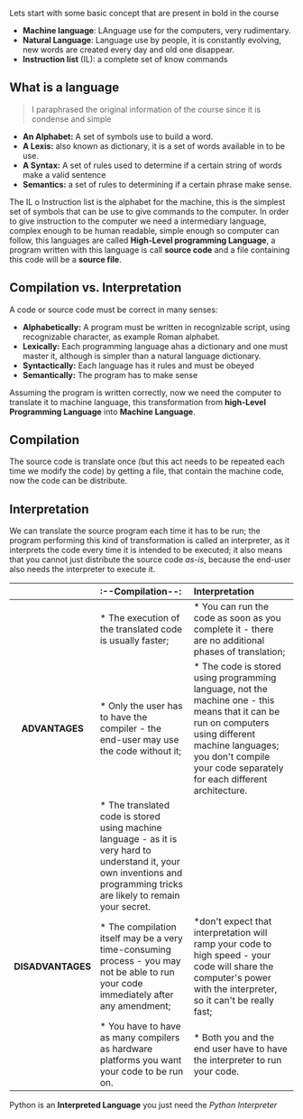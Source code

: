 Lets start with some basic concept that are present in bold in the course 

* **Machine language**: LAnguage use for the computers, very rudimentary.
* **Natural Language**: Language use by people, it is constantly evolving, new words are created every day and old one disappear. 
* **Instruction list** (IL): a complete set of know commands 

## What is a language

> I paraphrased the original information of the course since it is condense and simple

* **An Alphabet:** A set of symbols use to build a word.
* **A Lexis:**  also known as dictionary, it is a set of words available in to be use.
* **A Syntax:** A set of rules used to determine if a certain string of words make a valid sentence 
* **Semantics:** a set of rules to determining if a certain phrase make sense.

The IL o Instruction list is the alphabet for the machine, this is the simplest set of symbols that can be use to give commands to the computer.
In order to give instruction to the computer we need a intermediary language, complex enough to be human readable, simple enough so computer can follow, this languages are called **High-Level programming Language**, a program written with this language is call **source code** and a file  containing this code will be a **source file**.

## Compilation vs. Interpretation

A code or source code must be correct in many senses:

* **Alphabetically:** A program must be written in recognizable script, using recognizable character, as example Roman alphabet.
* **Lexically:** Each programming language ahas a dictionary and one must master it, although is simpler than a natural language dictionary.
* **Syntactically:** Each language has it rules and must be obeyed
* **Semantically:** The program has to make sense

Assuming the program is written correctly, now we need the computer to translate it to machine language, this transformation from **high-Level Programming Language** into **Machine Language**.

## Compilation

The source code is translate once (but this act needs to be repeated each time we modify the code) by getting a file, that contain the machine code, now the code can be distribute.

## Interpretation
We can translate the source program each time it has to be run; the program performing this kind of transformation is called an interpreter, as it interprets the code every time it is intended to be executed; it also means that you cannot just distribute the source code *as-is*, because the end-user also needs the interpreter to execute it.


|			|:--Compilation--:|Interpretation|
|:---------:|:----------|:--------|
||* The execution of the translated code is usually faster;|* You can run the code as soon as you complete it - there are no additional phases of translation;|
| **ADVANTAGES** | * Only the user has to have the compiler - the end-user may use the code without it; | * The code is stored using programming language, not the machine one - this means that it can be run on computers using different machine languages; you don't compile your code separately for each different architecture.|
| |* The translated code is stored using machine language - as it is very hard to understand it, your own inventions and programming tricks are likely to remain your secret.| |
|**DISADVANTAGES**|* The compilation itself may be a very time-consuming process - you may not be able to run your code immediately after any amendment;| *don't expect that interpretation will ramp your code to high speed - your code will share the computer's power with the interpreter, so it can't be really fast;  |
||* You have to have as many compilers as hardware platforms you want your code to be run on. |* Both you and the end user have to have the interpreter to run your code. |

Python is an **Interpreted Language**  you just need the *Python Interpreter* 